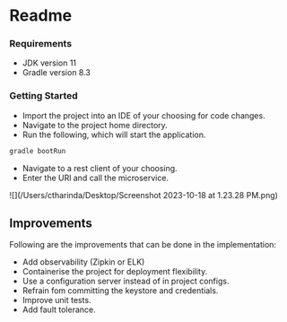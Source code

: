 # Readme

### Requirements
* JDK version 11
* Gradle version 8.3

### Getting Started
* Import the project into an IDE of your choosing for code changes.
* Navigate to the project home directory.
* Run the following, which will start the application.
```bash
gradle bootRun
```
* Navigate to a rest client of your choosing.
* Enter the URl and call the microservice.

![](/Users/ctharinda/Desktop/Screenshot 2023-10-18 at 1.23.28 PM.png)

## Improvements
Following are the improvements that can be done in the implementation:

* Add observability (Zipkin or ELK)
* Containerise the project for deployment flexibility.
* Use a configuration server instead of in project configs.
* Refrain fom committing the keystore and credentials.
* Improve unit tests.
* Add fault tolerance.

